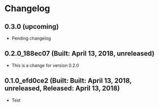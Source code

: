 # Changelog


## 0.3.0 (upcoming)

* Pending changelog

## 0.2.0_188ec07 (Built: April 13, 2018, unreleased)

* This is a change for version 0.2.0

## 0.1.0_efd0ce2 (Built: Built: April 13, 2018, unreleased, Released: April 13, 2018)

* Test

